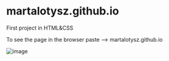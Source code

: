 # martalotysz.github.io
First project in HTML&CSS

To see the page in the browser paste --> martalotysz.github.io

![image](https://user-images.githubusercontent.com/119597237/205059645-e0e00691-f56f-48b6-adc3-7026cfb8e29d.png)
